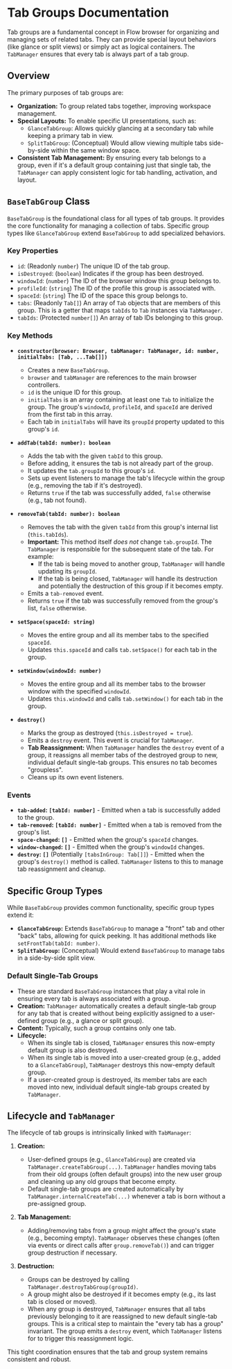 # Tab Groups Documentation

Tab groups are a fundamental concept in Flow browser for organizing and managing sets of related tabs. They can provide special layout behaviors (like glance or split views) or simply act as logical containers. The `TabManager` ensures that every tab is always part of a tab group.

## Overview

The primary purposes of tab groups are:
- **Organization:** To group related tabs together, improving workspace management.
- **Special Layouts:** To enable specific UI presentations, such as:
    - `GlanceTabGroup`: Allows quickly glancing at a secondary tab while keeping a primary tab in view.
    - `SplitTabGroup`: (Conceptual) Would allow viewing multiple tabs side-by-side within the same window space.
- **Consistent Tab Management:** By ensuring every tab belongs to a group, even if it's a default group containing just that single tab, the `TabManager` can apply consistent logic for tab handling, activation, and layout.

## `BaseTabGroup` Class

`BaseTabGroup` is the foundational class for all types of tab groups. It provides the core functionality for managing a collection of tabs. Specific group types like `GlanceTabGroup` extend `BaseTabGroup` to add specialized behaviors.

### Key Properties

- `id`: (Readonly `number`) The unique ID of the tab group.
- `isDestroyed`: (`boolean`) Indicates if the group has been destroyed.
- `windowId`: (`number`) The ID of the browser window this group belongs to.
- `profileId`: (`string`) The ID of the profile this group is associated with.
- `spaceId`: (`string`) The ID of the space this group belongs to.
- `tabs`: (Readonly `Tab[]`) An array of `Tab` objects that are members of this group. This is a getter that maps `tabIds` to `Tab` instances via `TabManager`.
- `tabIds`: (Protected `number[]`) An array of tab IDs belonging to this group.

### Key Methods

- **`constructor(browser: Browser, tabManager: TabManager, id: number, initialTabs: [Tab, ...Tab[]])`**
  - Creates a new `BaseTabGroup`.
  - `browser` and `tabManager` are references to the main browser controllers.
  - `id` is the unique ID for this group.
  - `initialTabs` is an array containing at least one `Tab` to initialize the group. The group's `windowId`, `profileId`, and `spaceId` are derived from the first tab in this array.
  - Each tab in `initialTabs` will have its `groupId` property updated to this group's `id`.

- **`addTab(tabId: number): boolean`**
  - Adds the tab with the given `tabId` to this group.
  - Before adding, it ensures the tab is not already part of the group.
  - It updates the `tab.groupId` to this group's `id`.
  - Sets up event listeners to manage the tab's lifecycle within the group (e.g., removing the tab if it's destroyed).
  - Returns `true` if the tab was successfully added, `false` otherwise (e.g., tab not found).

- **`removeTab(tabId: number): boolean`**
  - Removes the tab with the given `tabId` from this group's internal list (`this.tabIds`).
  - **Important:** This method itself *does not* change `tab.groupId`. The `TabManager` is responsible for the subsequent state of the tab. For example:
    - If the tab is being moved to another group, `TabManager` will handle updating its `groupId`.
    - If the tab is being closed, `TabManager` will handle its destruction and potentially the destruction of this group if it becomes empty.
  - Emits a `tab-removed` event.
  - Returns `true` if the tab was successfully removed from the group's list, `false` otherwise.

- **`setSpace(spaceId: string)`**
  - Moves the entire group and all its member tabs to the specified `spaceId`.
  - Updates `this.spaceId` and calls `tab.setSpace()` for each tab in the group.

- **`setWindow(windowId: number)`**
  - Moves the entire group and all its member tabs to the browser window with the specified `windowId`.
  - Updates `this.windowId` and calls `tab.setWindow()` for each tab in the group.

- **`destroy()`**
  - Marks the group as destroyed (`this.isDestroyed = true`).
  - Emits a `destroy` event. This event is crucial for `TabManager`.
  - **Tab Reassignment:** When `TabManager` handles the `destroy` event of a group, it reassigns all member tabs of the destroyed group to new, individual default single-tab groups. This ensures no tab becomes "groupless".
  - Cleans up its own event listeners.

### Events

- **`tab-added`: `[tabId: number]`** - Emitted when a tab is successfully added to the group.
- **`tab-removed`: `[tabId: number]`** - Emitted when a tab is removed from the group's list.
- **`space-changed`: `[]`** - Emitted when the group's `spaceId` changes.
- **`window-changed`: `[]`** - Emitted when the group's `windowId` changes.
- **`destroy`: `[]`** (Potentially `[tabsInGroup: Tab[]]`) - Emitted when the group's `destroy()` method is called. `TabManager` listens to this to manage tab reassignment and cleanup.

## Specific Group Types

While `BaseTabGroup` provides common functionality, specific group types extend it:

- **`GlanceTabGroup`:** Extends `BaseTabGroup` to manage a "front" tab and other "back" tabs, allowing for quick peeking. It has additional methods like `setFrontTab(tabId: number)`.
- **`SplitTabGroup`:** (Conceptual) Would extend `BaseTabGroup` to manage tabs in a side-by-side split view.

### Default Single-Tab Groups

- These are standard `BaseTabGroup` instances that play a vital role in ensuring every tab is always associated with a group.
- **Creation:** `TabManager` automatically creates a default single-tab group for any tab that is created without being explicitly assigned to a user-defined group (e.g., a glance or split group).
- **Content:** Typically, such a group contains only one tab.
- **Lifecycle:**
    - When its single tab is closed, `TabManager` ensures this now-empty default group is also destroyed.
    - When its single tab is moved into a user-created group (e.g., added to a `GlanceTabGroup`), `TabManager` destroys this now-empty default group.
    - If a user-created group is destroyed, its member tabs are each moved into new, individual default single-tab groups created by `TabManager`.

## Lifecycle and `TabManager`

The lifecycle of tab groups is intrinsically linked with `TabManager`:

1.  **Creation:**
    - User-defined groups (e.g., `GlanceTabGroup`) are created via `TabManager.createTabGroup(...)`. `TabManager` handles moving tabs from their old groups (often default groups) into the new user group and cleaning up any old groups that become empty.
    - Default single-tab groups are created automatically by `TabManager.internalCreateTab(...)` whenever a tab is born without a pre-assigned group.

2.  **Tab Management:**
    - Adding/removing tabs from a group might affect the group's state (e.g., becoming empty). `TabManager` observes these changes (often via events or direct calls after `group.removeTab()`) and can trigger group destruction if necessary.

3.  **Destruction:**
    - Groups can be destroyed by calling `TabManager.destroyTabGroup(groupId)`.
    - A group might also be destroyed if it becomes empty (e.g., its last tab is closed or moved).
    - When any group is destroyed, `TabManager` ensures that all tabs previously belonging to it are reassigned to new default single-tab groups. This is a critical step to maintain the "every tab has a group" invariant. The group emits a `destroy` event, which `TabManager` listens for to trigger this reassignment logic.

This tight coordination ensures that the tab and group system remains consistent and robust.
